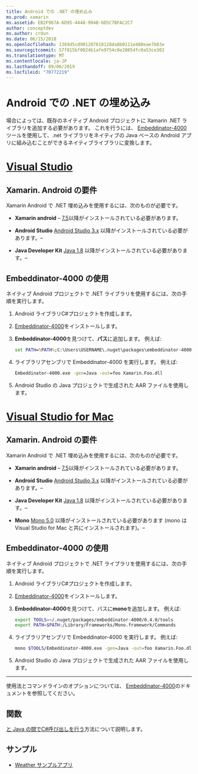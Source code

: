 ```yaml
---
title: Android での .NET の埋め込み
ms.prod: xamarin
ms.assetid: EB2F967A-6D95-4448-994B-6D5C7BFAC2C7
author: conceptdev
ms.author: crdun
ms.date: 06/15/2018
ms.openlocfilehash: 1369d5cd901207618128da8b0111e488eae7b83e
ms.sourcegitcommit: 57f815bf0024b1afe9754c0e28054fc0a53ce302
ms.translationtype: MT
ms.contentlocale: ja-JP
ms.lasthandoff: 09/06/2019
ms.locfileid: "70772219"
---
```

# <a name="net-embedding-on-android"></a>Android での .NET の埋め込み

場合によっては、既存のネイティブ Android プロジェクトに Xamarin .NET ライブラリを追加する必要があります。 これを行うには、 [Embeddinator-4000](https://www.nuget.org/packages/Embeddinator-4000/)ツールを使用して、.net ライブラリをネイティブの Java ベースの Android アプリに組み込むことができるネイティブライブラリに変換します。

# <a name="visual-studiotabwindows"></a>[Visual Studio](#tab/windows)

## <a name="xamarinandroid-requirements"></a>Xamarin. Android の要件

Xamarin Android で .NET 埋め込みを使用するには、次のものが必要です。

- **Xamarin android** &ndash; [7.5](https://visualstudio.microsoft.com/xamarin/)以降がインストールされている必要があります。

- **Android Studio** [Android Studio 3.x](https://developer.android.com/studio/) 以降がインストールされている必要があります。&ndash;

- **Java Developer Kit** [Java 1.8](https://www.oracle.com/technetwork/java/javase/downloads/jdk8-downloads-2133151.html) 以降がインストールされている必要があります。&ndash;

## <a name="using-embeddinator-4000"></a>Embeddinator-4000 の使用

ネイティブ Android プロジェクトで .NET ライブラリを使用するには、次の手順を実行します。

1. Android ライブラリC#プロジェクトを作成します。

2. [Embeddinator-4000](https://www.nuget.org/packages/Embeddinator-4000/)をインストールします。

3. **Embeddinator-4000**を見つけて、**パス**に追加します。 例えば:

    ```cmd
    set PATH=%PATH%;C:\Users\USERNAME\.nuget\packages\embeddinator-4000\0.4.0\tools
    ```

4. ライブラリアセンブリで Embeddinator-4000 を実行します。 例えば:

    ```cmd
    Embeddinator-4000.exe -gen=Java -out=foo Xamarin.Foo.dll
    ```

5. Android Studio の Java プロジェクトで生成された AAR ファイルを使用します。

# <a name="visual-studio-for-mactabmacos"></a>[Visual Studio for Mac](#tab/macos)

## <a name="xamarinandroid-requirements"></a>Xamarin. Android の要件

Xamarin Android で .NET 埋め込みを使用するには、次のものが必要です。

- **Xamarin android** &ndash; [7.5](https://visualstudio.microsoft.com/xamarin/)以降がインストールされている必要があります。

- **Android Studio** [Android Studio 3.x](https://developer.android.com/studio/) 以降がインストールされている必要があります。&ndash;

- **Java Developer Kit** [Java 1.8](https://www.oracle.com/technetwork/java/javase/downloads/jdk8-downloads-2133151.html) 以降がインストールされている必要があります。&ndash;

- **Mono** [Mono 5.0](https://www.mono-project.com/download/) 以降がインストールされている必要があります (mono は Visual Studio for Mac と共にインストールされます)。&ndash;

## <a name="using-embeddinator-4000"></a>Embeddinator-4000 の使用

ネイティブ Android プロジェクトで .NET ライブラリを使用するには、次の手順を実行します。

1. Android ライブラリC#プロジェクトを作成します。

2. [Embeddinator-4000](https://www.nuget.org/packages/Embeddinator-4000/)をインストールします。

3. **Embeddinator-4000**を見つけて、パスに**mono**を追加します。 例えば:

    ```bash
    export TOOLS=~/.nuget/packages/embeddinator-4000/0.4.0/tools
    export PATH=$PATH:/Library/Frameworks/Mono.framework/Commands
    ```

4. ライブラリアセンブリで Embeddinator-4000 を実行します。 例えば:

    ```bash
    mono $TOOLS/Embeddinator-4000.exe -gen=Java -out=foo Xamarin.Foo.dll
    ```

5. Android Studio の Java プロジェクトで生成された AAR ファイルを使用します。

-----

使用法とコマンドラインのオプションについては、 [Embeddinator-4000](https://github.com/mono/Embeddinator-4000/blob/master/Usage.md#java--c)のドキュメントを参照してください。

## <a name="callbacks"></a>関数

[と Java の間でC#呼び出しを行う](callbacks.md)方法について説明します。

## <a name="samples"></a>サンプル

- [Weather サンプルアプリ](https://github.com/jamesmontemagno/embeddinator-weather)
